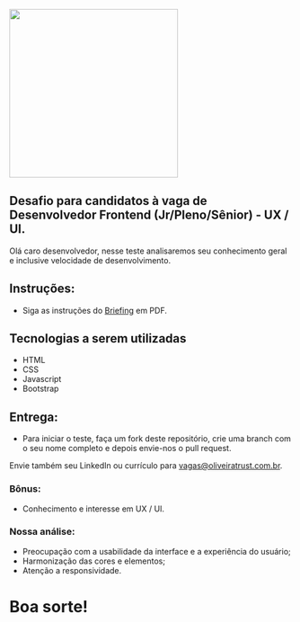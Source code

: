 <p>
    <img src="https://encrypted-tbn0.gstatic.com/images?q=tbn%3AANd9GcQIAOtqQ5is5vwbcEn0ZahZfMxz1QIeAYtFfnLdkCXu1sqAGbnX" width="300">
 </p>


## Desafio para candidatos à vaga de Desenvolvedor Frontend (Jr/Pleno/Sênior) - UX / UI.
Olá caro desenvolvedor, nesse teste analisaremos seu conhecimento geral e inclusive velocidade de desenvolvimento.

## Instruções:

* Siga as instruções do <a href="https://github.com/Oliveira-Trust/desafio-frontend/blob/master/Briefing.pdf">Briefing</a> em PDF.

## Tecnologias a serem utilizadas

* HTML
* CSS
* Javascript
* Bootstrap

## Entrega:

* Para iniciar o teste, faça um fork deste repositório, crie uma branch com o seu nome completo e depois envie-nos o pull request.

Envie também seu LinkedIn ou currículo para vagas@oliveiratrust.com.br.

### Bônus:

* Conhecimento e interesse em UX / UI.

### Nossa análise:

* Preocupação com a usabilidade da interface e a experiência do usuário;
* Harmonização das cores e elementos;
* Atenção a responsividade.

# Boa sorte!